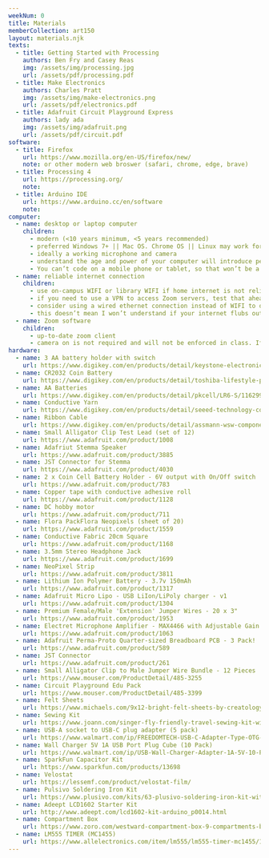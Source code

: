 ```yaml
---
weekNum: 0
title: Materials
memberCollection: art150
layout: materials.njk
texts:
  - title: Getting Started with Processing
    authors: Ben Fry and Casey Reas
    img: /assets/img/processing.jpg
    url: /assets/pdf/processing.pdf
  - title: Make Electronics
    authors: Charles Pratt
    img: /assets/img/make-electronics.png
    url: /assets/pdf/electronics.pdf
  - title: Adafruit Circuit Playground Express
    authors: lady ada
    img: /assets/img/adafruit.png
    url: /assets/pdf/circuit.pdf
software:
  - title: Firefox
    url: https://www.mozilla.org/en-US/firefox/new/
    note: or other modern web broswer (safari, chrome, edge, brave)
  - title: Processing 4
    url: https://processing.org/
    note:
  - title: Arduino IDE
    url: https://www.arduino.cc/en/software
    note:
computer:
  - name: desktop or laptop computer
    children:
      - modern (<10 years minimum, <5 years recommended)
      - preferred Windows 7+ || Mac OS. Chrome OS || Linux may work for many p5 assignments but some i/o libraries may not be - supported. **Chrome OS and Linux** not supported for MaxMSP!
      - ideally a working microphone and camera
      - understand the age and power of your computer will introduce performance limitations for more advanced project applications
      - You can’t code on a mobile phone or tablet, so that won’t be a substitution. Since you will need to be able to screen share, it’s recommended to Zoom from the same device you’re using to code.
  - name: reliable internet connection
    children:
      - use on-campus WIFI or library WIFI if home internet is not reliable
      - if you need to use a VPN to access Zoom servers, test that ahead of time
      - consider using a wired ethernet connection instead of WIFI to optimize the bandwidth
      - this doesn’t mean I won’t understand if your internet flubs out one time
  - name: Zoom software
    children:
      - up-to-date zoom client
      - camera on is not required and will not be enforced in class. If you plan to not use a camera for any portion of class, I kindly invite you to include a fun or engaging photo profile photo :)
hardware:
  - name: 3 AA battery holder with switch
    url: https://www.digikey.com/en/products/detail/keystone-electronics/2487SW/12751711
  - name: CR2032 Coin Battery
    url: https://www.digikey.com/en/products/detail/toshiba-lifestyle-products/CR2032/13283222
  - name: AA Batteries
    url: https://www.digikey.com/en/products/detail/pkcell/LR6-S/11629960
  - name: Conductive Yarn
    url: https://www.digikey.com/en/products/detail/seeed-technology-co-ltd/114990055/5487851
  - name: Ribbon Cable
    url: https://www.digikey.com/en/products/detail/assmann-wsw-components/AWG28-9-F-300/655752
  - name: Small Alligator Clip Test Lead (set of 12)
    url: https://www.adafruit.com/product/1008
  - name: Adafriut Stemma Speaker
    url: https://www.adafruit.com/product/3885
  - name: JST Connector for Stemma
    url: https://www.adafruit.com/product/4030
  - name: 2 x Coin Cell Battery Holder - 6V output with On/Off switch
    url: https://www.adafruit.com/product/783
  - name: Copper tape with conductive adhesive roll
    url: https://www.adafruit.com/product/1128
  - name: DC hobby motor
    url: https://www.adafruit.com/product/711
  - name: Flora PackFlora Neopixels (sheet of 20)
    url: https://www.adafruit.com/product/1559
  - name: Conductive Fabric 20cm Square
    url: https://www.adafruit.com/product/1168
  - name: 3.5mm Stereo Headphone Jack
    url: https://www.adafruit.com/product/1699
  - name: NeoPixel Strip
    url: https://www.adafruit.com/product/3811
  - name: Lithium Ion Polymer Battery - 3.7v 150mAh
    url: https://www.adafruit.com/product/1317
  - name: Adafruit Micro Lipo - USB LiIon/LiPoly charger - v1
    url: https://www.adafruit.com/product/1304
  - name: Premium Female/Male 'Extension' Jumper Wires - 20 x 3"
    url: https://www.adafruit.com/product/1953
  - name: Electret Microphone Amplifier - MAX4466 with Adjustable Gain
    url: https://www.adafruit.com/product/1063
  - name: Adafruit Perma-Proto Quarter-sized Breadboard PCB - 3 Pack!
    url: https://www.adafruit.com/product/589
  - name: JST Connector
    url: https://www.adafruit.com/product/261
  - name: Small Alligator Clip to Male Jumper Wire Bundle - 12 Pieces
    url: https://www.mouser.com/ProductDetail/485-3255
  - name: Circuit Playground Edu Pack
    url: https://www.mouser.com/ProductDetail/485-3399
  - name: Felt Sheets
    url: https://www.michaels.com/9x12-bright-felt-sheets-by-creatology-18ct/10661716.html
  - name: Sewing Kit
    url: https://www.joann.com/singer-fly-friendly-travel-sewing-kit-with-storage-case-34-pcs/19050988.html
  - name: USB-A socket to USB-C plug adapter (5 pack)
    url: https://www.walmart.com/ip/FREEDOMTECH-USB-C-Adapter-Type-OTG-5-Pack-Male-3-0-A-Female-Connector-Compatible-MacBook-Pro-2019-2018-Samsung-Galaxy-S10-S9-S8-Note-9-8-LG-V40-V30-G/923953512
  - name: Wall Charger 5V 1A USB Port Plug Cube (10 Pack)
    url: https://www.walmart.com/ip/USB-Wall-Charger-Adapter-1A-5V-10-Pack-Travel-Plug-Charging-Block-Brick-Power-Cube-Compatible-Phone-Xs-XS-Max-X-8-7-6-Plus-Galaxy-S9-S8-S8-Moto-Kindl/985000046
  - name: SparkFun Capacitor Kit
    url: https://www.sparkfun.com/products/13698
  - name: Velostat
    url: https://lessemf.com/product/velostat-film/
  - name: Pulsivo Soldering Iron Kit
    url: https://www.plusivo.com/kits/63-plusivo-soldering-iron-kit-with-digital-multimeter-110-v-plug-type-us-.html
  - name: Adeept LCD1602 Starter Kit
    url: http://www.adeept.com/lcd1602-kit-arduino_p0014.html
  - name: Compartment Box
    url: https://www.zoro.com/westward-compartment-box-9-compartments-black-2hfr6/i/G0339622/
  - name: LM555 TIMER (MC1455)
    url: https://www.allelectronics.com/item/lm555/lm555-timer-mc1455/1.html
---
```

